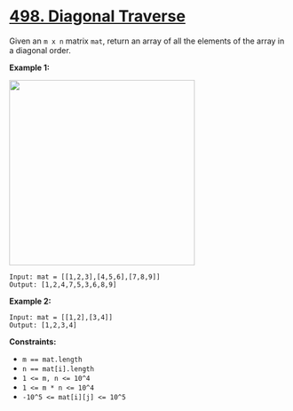# [498. Diagonal Traverse](https://leetcode.com/problems/diagonal-traverse/description/)

Given an `m x n` matrix `mat`, return an array of all the elements of the array in a diagonal order.

**Example 1:**

<img alt="" src="https://assets.leetcode.com/uploads/2021/04/10/diag1-grid.jpg" style="width: 334px; height: 334px;">

```
Input: mat = [[1,2,3],[4,5,6],[7,8,9]]
Output: [1,2,4,7,5,3,6,8,9]
```

**Example 2:**

```
Input: mat = [[1,2],[3,4]]
Output: [1,2,3,4]
```

**Constraints:**

- `m == mat.length`
- `n == mat[i].length`
- `1 <= m, n <= 10^4`
- `1 <= m * n <= 10^4`
- `-10^5 <= mat[i][j] <= 10^5`
